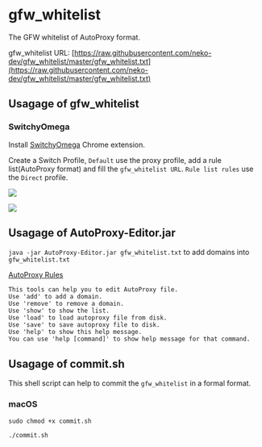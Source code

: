 # gfw_whitelist

The GFW whitelist of AutoProxy format.

gfw_whitelist URL: [https://raw.githubusercontent.com/neko-dev/gfw_whitelist/master/gfw_whitelist.txt](https://raw.githubusercontent.com/neko-dev/gfw_whitelist/master/gfw_whitelist.txt)

## Usagage of gfw_whitelist

### SwitchyOmega
Install [SwitchyOmega](https://chrome.google.com/webstore/detail/padekgcemlokbadohgkifijomclgjgif) Chrome extension.

Create a Switch Profile, `Default` use the proxy profile, add a rule list(AutoProxy format) and fill the `gfw_whitelist URL`. `Rule list rules` use the `Direct` profile.

![](https://ooo.0o0.ooo/2017/01/24/5886e09252eb6.png)

![](https://ooo.0o0.ooo/2017/01/24/5886e0925da91.png)

## Usagage of AutoProxy-Editor.jar

`java -jar AutoProxy-Editor.jar gfw_whitelist.txt` to add domains into `gfw_whitelist.txt`

[AutoProxy Rules](https://github.com/neko-dev/gfw_whitelist/blob/master/AutoProxy_Rules.md)

```
This tools can help you to edit AutoProxy file.
Use 'add' to add a domain.
Use 'remove' to remove a domain.
Use 'show' to show the list.
Use 'load' to load autoproxy file from disk.
Use 'save' to save autoproxy file to disk.
Use 'help' to show this help message.
You can use 'help [command]' to show help message for that command.
```

## Usagage of commit.sh

This shell script can help to commit the `gfw_whitelist` in a formal format.

### macOS

```
sudo chmod +x commit.sh

./commit.sh
```
